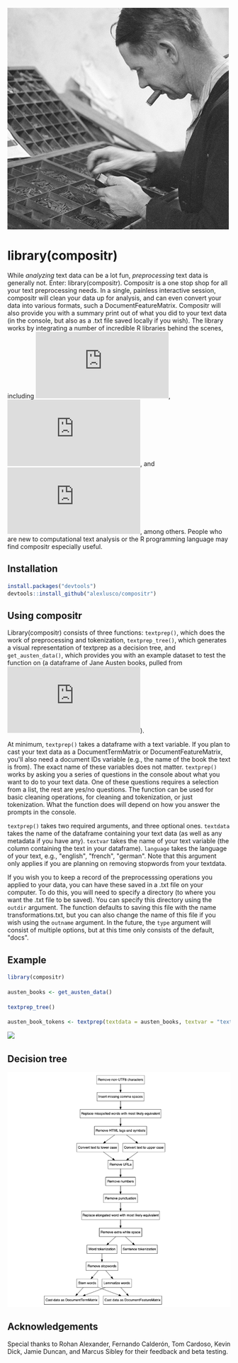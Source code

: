 ![](https://github.com/alexlusco/compositr/blob/master/compositor.jpg)

# library(compositr)

While *analyzing* text data can be a lot fun, *preprocessing* text data is generally not. Enter: library(compositr). Compositr is a one stop shop for all your text preprocessing needs. In a single, painless interactive session, compositr will clean your data up for analysis, and can even convert your data into various formats, such a DocumentFeatureMatrix. Compositr will also provide you with a summary print out of what you did to your text data (in the console, but also as a .txt file saved locally if you wish). The library works by integrating a number of incredible R libraries behind the scenes, including ![tidytext](https://cran.r-project.org/web/packages/tidytext/index.html), ![texclean](https://cran.r-project.org/web/packages/textclean/index.html), and ![tm](https://cran.r-project.org/web/packages/tm/index.html), among others. People who are new to computational text analysis or the R programming language may find compositr especially useful.

## Installation
```r
install.packages("devtools") 
devtools::install_github("alexlusco/compositr")
```

## Using compositr

Library(compositr) consists of three functions: ```textprep()```, which does the work of preprocessing and tokenization, ```textprep_tree()```, which generates a visual representation of textprep as a decision tree, and ```get_austen_data()```, which provides you with an example dataset to test the function on (a dataframe of Jane Austen books, pulled from ![janeaustenr](https://cran.r-project.org/web/packages/janeaustenr/index.html)). 

At minimum, ```textprep()``` takes a dataframe with a text variable. If you plan to cast your text data as a DocumentTermMatrix or DocumentFeatureMatrix, you'll also need a document IDs variable (e.g., the name of the book the text is from). The exact name of these variables does not matter. ```textprep()``` works by asking you a series of questions in the console about what you want to do to your text data. One of these questions requires a selection from a list, the rest are yes/no questions. The function can be used for basic cleaning operations, for cleaning and tokenization, or just tokenization. What the function does will depend on how you answer the prompts in the console.

```textprep()``` takes two required arguments, and three optional ones. ```textdata``` takes the name of the dataframe containing your text data (as well as any metadata if you have any). ```textvar``` takes the name of your text variable (the column containing the text in your dataframe). ```language``` takes the language of your text, e.g., "english", "french", "german". Note that this argument only applies if you are planning on removing stopwords from your textdata. 

If you wish you to keep a record of the preprocesssing operations you applied to your data, you can have these saved in a .txt file on your computer. To do this, you will need to specify a directory (to where you want the .txt file to be saved). You can specify this directory using the ```outdir``` argument. The function defaults to saving this file with the name transformations.txt, but you can also change the name of this file if you wish using the ```outname``` argument. In the future, the ```type``` argument will consist of multiple options, but at this time only consists of the default, "docs".

## Example

```r
library(compositr)

austen_books <- get_austen_data()

textprep_tree()

austen_book_tokens <- textprep(textdata = austen_books, textvar = "text", language = "english")
```

![](https://github.com/alexlusco/compositr/blob/master/compositr_demonstration.gif)

## Decision tree
![](https://github.com/alexlusco/compositr/blob/master/compositr_decision_tree.png)

## Acknowledgements

Special thanks to Rohan Alexander, Fernando Calderón, Tom Cardoso, Kevin Dick, Jamie Duncan, and Marcus Sibley for their feedback and beta testing.
